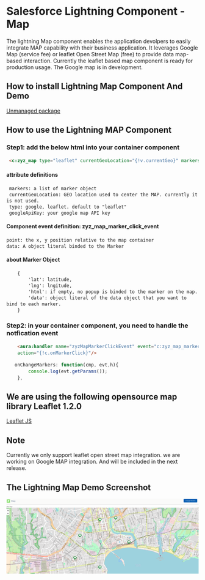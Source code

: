 # Salesforce Lightning Component - Map

The lightning Map component enables the application devolpers to easily integrate MAP capability with their business 
application. It leverages Google Map (service fee) or leaflet Open Street Map (free) to provide data map-based interaction.
Currently the leaflet based map component is ready for production usage. The Google map is in development.


## How to install Lightning Map Component And Demo
[Unmanaged package](https://login.salesforce.com/packaging/installPackage.apexp?p0=04t6A000000JS2r)

## How to use the Lightning MAP Component

### Step1: add the below html into your container component
```HTML
 <c:zyz_map type="leaflet" currentGeoLocation="{!v.currentGeo}" markers="{!v.markers}"/>
```

#### attribute definitions
```
 markers: a list of marker object
 currentGeoLocation: GEO location used to center the MAP. currently it is not used.
 type: google, leaflet. default to "leaflet"
 googleApiKey: your google map API key
```

#### Component event definition: zyz_map_marker_click_event
```
point: the x, y position relative to the map container
data: A object literal binded to the Marker
```

#### about Marker Object
```
    { 
        'lat': latitude,
        'lng': lngitude,
        'html': if empty, no popup is binded to the marker on the map.
        'data': object literal of the data object that you want to bind to each marker.
    }
```

### Step2: in your container component, you need to handle the notfication event

```HTML
    <aura:handler name="zyzMapMarkerClickEvent" event="c:zyz_map_marker_click_event" 
    action="{!c.onMarkerClick}"/>
```

```Javascript
   onChangeMarkers: function(cmp, evt,h){
        console.log(evt.getParams());   
    },
```

## We are using the following opensource map library Leaflet 1.2.0
[Leaflet JS](http://leafletjs.com/index.html)

## Note
Currently we only support leaflet open street map integration. we are working on Google MAP integration. 
And will be included in the next release.


## The Lightning Map Demo Screenshot

![GitHub Logo](/images/lightning_leaflet_map_demo.png)